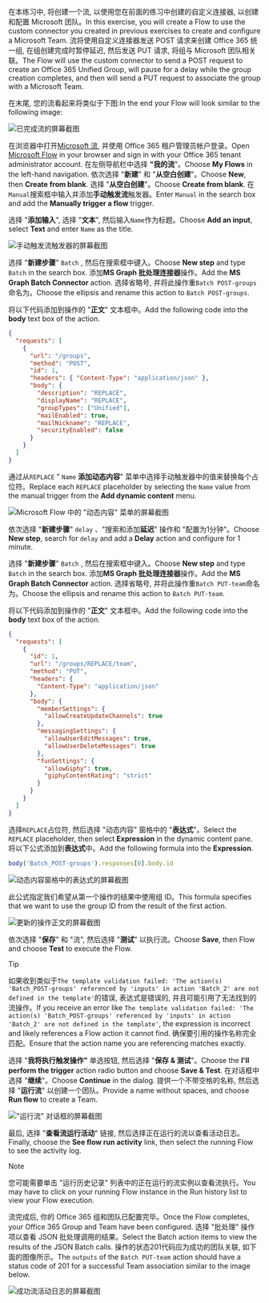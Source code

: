 <!-- markdownlint-disable MD002 MD041 -->

<span data-ttu-id="fb34d-101">在本练习中, 将创建一个流, 以使用您在前面的练习中创建的自定义连接器, 以创建和配置 Microsoft 团队。</span><span class="sxs-lookup"><span data-stu-id="fb34d-101">In this exercise, you will create a Flow to use the custom connector you created in previous exercises to create and configure a Microsoft Team.</span></span> <span data-ttu-id="fb34d-102">流将使用自定义连接器发送 POST 请求来创建 Office 365 统一组, 在组创建完成时暂停延迟, 然后发送 PUT 请求, 将组与 Microsoft 团队相关联。</span><span class="sxs-lookup"><span data-stu-id="fb34d-102">The Flow will use the custom connector to send a POST request to create an Office 365 Unified Group, will pause for a delay while the group creation completes, and then will send a PUT request to associate the group with a Microsoft Team.</span></span>

<span data-ttu-id="fb34d-103">在末尾, 您的流看起来将类似于下图:</span><span class="sxs-lookup"><span data-stu-id="fb34d-103">In the end your Flow will look similar to the following image:</span></span>

![已完成流的屏幕截图](./images/flow-team1.png)

<span data-ttu-id="fb34d-105">在浏览器中打开[Microsoft 流](https://flow.microsoft.com), 并使用 Office 365 租户管理员帐户登录。</span><span class="sxs-lookup"><span data-stu-id="fb34d-105">Open [Microsoft Flow](https://flow.microsoft.com) in your browser and sign in with your Office 365 tenant administrator account.</span></span> <span data-ttu-id="fb34d-106">在左侧导航栏中选择 **"我的流**"。</span><span class="sxs-lookup"><span data-stu-id="fb34d-106">Choose **My Flows** in the left-hand navigation.</span></span> <span data-ttu-id="fb34d-107">依次选择 "**新建**" 和 "**从空白创建**"。</span><span class="sxs-lookup"><span data-stu-id="fb34d-107">Choose **New**, then **Create from blank**.</span></span> <span data-ttu-id="fb34d-108">选择 "**从空白创建**"。</span><span class="sxs-lookup"><span data-stu-id="fb34d-108">Choose **Create from blank**.</span></span> <span data-ttu-id="fb34d-109">在`Manual`搜索框中输入并添加**手动触发流**触发器。</span><span class="sxs-lookup"><span data-stu-id="fb34d-109">Enter `Manual` in the search box and add the **Manually trigger a flow** trigger.</span></span>

<span data-ttu-id="fb34d-110">选择 "**添加输入**", 选择 "**文本**", 然后输入`Name`作为标题。</span><span class="sxs-lookup"><span data-stu-id="fb34d-110">Choose **Add an input**, select **Text** and enter `Name` as the title.</span></span>

![手动触发流触发器的屏幕截图](./images/flow-team6.png)

<span data-ttu-id="fb34d-112">选择 "**新建步骤**" `Batch` , 然后在搜索框中键入。</span><span class="sxs-lookup"><span data-stu-id="fb34d-112">Choose **New step** and type `Batch` in the search box.</span></span> <span data-ttu-id="fb34d-113">添加**MS Graph 批处理连接器**操作。</span><span class="sxs-lookup"><span data-stu-id="fb34d-113">Add the **MS Graph Batch Connector** action.</span></span> <span data-ttu-id="fb34d-114">选择省略号, 并将此操作重`Batch POST-groups`命名为。</span><span class="sxs-lookup"><span data-stu-id="fb34d-114">Choose the ellipsis and rename this action to `Batch POST-groups`.</span></span>

<span data-ttu-id="fb34d-115">将以下代码添加到操作的 "**正文**" 文本框中。</span><span class="sxs-lookup"><span data-stu-id="fb34d-115">Add the following code into the **body** text box of the action.</span></span>

```json
{
  "requests": [
    {
      "url": "/groups",
      "method": "POST",
      "id": 1,
      "headers": { "Content-Type": "application/json" },
      "body": {
        "description": "REPLACE",
        "displayName": "REPLACE",
        "groupTypes": ["Unified"],
        "mailEnabled": true,
        "mailNickname": "REPLACE",
        "securityEnabled": false
      }
    }
  ]
}
```

<span data-ttu-id="fb34d-116">通过从`REPLACE` " `Name` **添加动态内容**" 菜单中选择手动触发器中的值来替换每个占位符。</span><span class="sxs-lookup"><span data-stu-id="fb34d-116">Replace each `REPLACE` placeholder by selecting the `Name` value from the manual trigger from the **Add dynamic content** menu.</span></span>

![Microsoft Flow 中的 "动态内容" 菜单的屏幕截图](./images/flow-team2.png)

<span data-ttu-id="fb34d-118">依次选择 "**新建步骤**" `delay` 、"搜索和添加**延迟**" 操作和 "配置为1分钟"。</span><span class="sxs-lookup"><span data-stu-id="fb34d-118">Choose **New step**, search for `delay` and add a **Delay** action and configure for 1 minute.</span></span>

<span data-ttu-id="fb34d-119">选择 "**新建步骤**" `Batch` , 然后在搜索框中键入。</span><span class="sxs-lookup"><span data-stu-id="fb34d-119">Choose **New step** and type `Batch` in the search box.</span></span> <span data-ttu-id="fb34d-120">添加**MS Graph 批处理连接器**操作。</span><span class="sxs-lookup"><span data-stu-id="fb34d-120">Add the **MS Graph Batch Connector** action.</span></span> <span data-ttu-id="fb34d-121">选择省略号, 并将此操作重`Batch PUT-team`命名为。</span><span class="sxs-lookup"><span data-stu-id="fb34d-121">Choose the ellipsis and rename this action to `Batch PUT-team`.</span></span>

<span data-ttu-id="fb34d-122">将以下代码添加到操作的 "**正文**" 文本框中。</span><span class="sxs-lookup"><span data-stu-id="fb34d-122">Add the following code into the **body** text box of the action.</span></span>

```json
{
  "requests": [
    {
      "id": 1,
      "url": "/groups/REPLACE/team",
      "method": "PUT",
      "headers": {
        "Content-Type": "application/json"
      },
      "body": {
        "memberSettings": {
          "allowCreateUpdateChannels": true
        },
        "messagingSettings": {
          "allowUserEditMessages": true,
          "allowUserDeleteMessages": true
        },
        "funSettings": {
          "allowGiphy": true,
          "giphyContentRating": "strict"
        }
      }
    }
  ]
}
```

<span data-ttu-id="fb34d-123">选择`REPLACE`占位符, 然后选择 "动态内容" 窗格中的 "**表达式**"。</span><span class="sxs-lookup"><span data-stu-id="fb34d-123">Select the `REPLACE` placeholder, then select **Expression** in the dynamic content pane.</span></span> <span data-ttu-id="fb34d-124">将以下公式添加到**表达式**中。</span><span class="sxs-lookup"><span data-stu-id="fb34d-124">Add the following formula into the **Expression**.</span></span>

```js
body('Batch_POST-groups').responses[0].body.id
```

![动态内容窗格中的表达式的屏幕截图](./images/flow-formula.png)

<span data-ttu-id="fb34d-126">此公式指定我们希望从第一个操作的结果中使用组 ID。</span><span class="sxs-lookup"><span data-stu-id="fb34d-126">This formula specifies that we want to use the group ID from the result of the first action.</span></span>

![更新的操作正文的屏幕截图](./images/flow-team3.png)

<span data-ttu-id="fb34d-128">依次选择 "**保存**" 和 "流", 然后选择 "**测试**" 以执行流。</span><span class="sxs-lookup"><span data-stu-id="fb34d-128">Choose **Save**, then Flow and choose **Test** to execute the Flow.</span></span>

> [!TIP]
> <span data-ttu-id="fb34d-129">如果收到类似于`The template validation failed: 'The action(s) 'Batch_POST-groups' referenced by 'inputs' in action 'Batch_2' are not defined in the template'`的错误, 表达式是错误的, 并且可能引用了无法找到的流操作。</span><span class="sxs-lookup"><span data-stu-id="fb34d-129">If you receive an error like `The template validation failed: 'The action(s) 'Batch_POST-groups' referenced by 'inputs' in action 'Batch_2' are not defined in the template'`, the expression is incorrect and likely references a Flow action it cannot find.</span></span> <span data-ttu-id="fb34d-130">确保要引用的操作名称完全匹配。</span><span class="sxs-lookup"><span data-stu-id="fb34d-130">Ensure that the action name you are referencing matches exactly.</span></span>

<span data-ttu-id="fb34d-131">选择 "**我将执行触发操作"** 单选按钮, 然后选择 "**保存 & 测试**"。</span><span class="sxs-lookup"><span data-stu-id="fb34d-131">Choose the **I'll perform the trigger** action radio button and choose **Save & Test**.</span></span> <span data-ttu-id="fb34d-132">在对话框中选择 "**继续**"。</span><span class="sxs-lookup"><span data-stu-id="fb34d-132">Choose **Continue** in the dialog.</span></span> <span data-ttu-id="fb34d-133">提供一个不带空格的名称, 然后选择 "**运行流**" 以创建一个团队。</span><span class="sxs-lookup"><span data-stu-id="fb34d-133">Provide a name without spaces, and choose **Run flow** to create a Team.</span></span>

!["运行流" 对话框的屏幕截图](./images/flow-team4.png)

<span data-ttu-id="fb34d-135">最后, 选择 "**查看流运行活动**" 链接, 然后选择正在运行的流以查看活动日志。</span><span class="sxs-lookup"><span data-stu-id="fb34d-135">Finally, choose the **See flow run activity** link, then select the running Flow to see the activity log.</span></span>

> [!NOTE]
> <span data-ttu-id="fb34d-136">您可能需要单击 "运行历史记录" 列表中的正在运行的流实例以查看流执行。</span><span class="sxs-lookup"><span data-stu-id="fb34d-136">You may have to click on your running Flow instance in the Run history list to view your Flow execution.</span></span>

<span data-ttu-id="fb34d-137">流完成后, 你的 Office 365 组和团队已配置完毕。</span><span class="sxs-lookup"><span data-stu-id="fb34d-137">Once the Flow completes, your Office 365 Group and Team have been configured.</span></span> <span data-ttu-id="fb34d-138">选择 "批处理" 操作项以查看 JSON 批处理调用的结果。</span><span class="sxs-lookup"><span data-stu-id="fb34d-138">Select the Batch action items to view the results of the JSON Batch calls.</span></span> <span data-ttu-id="fb34d-139">操作的状态201代码应为成功的团队关联, 如下面的图像所示。</span><span class="sxs-lookup"><span data-stu-id="fb34d-139">The `outputs` of the `Batch PUT-team` action should have a status code of 201 for a successful Team association similar to the image below.</span></span>

![成功流活动日志的屏幕截图](./images/flow-team5.png)